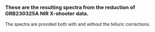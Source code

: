 ### These are the resulting spectra from the reduction of GRB230325A NIR X-shooter data.

The spectra are provided both with and without the telluric corrections.


